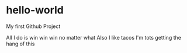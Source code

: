 # hello-world
My first Github Project

All I do is win win win no matter what
Also I like tacos
I'm tots getting the hang of this
